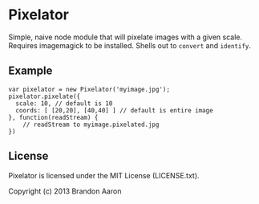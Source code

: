 # Pixelator

Simple, naive node module that will pixelate images with a given scale. Requires imagemagick to be installed. Shells out to `convert` and `identify`.

## Example

    var pixelator = new Pixelator('myimage.jpg');
    pixelator.pixelate({
      scale: 10, // default is 10
      coords: [ [20,20], [40,40] ] // default is entire image
    }, function(readStream) {
        // readStream to myimage.pixelated.jpg
    })

## License

Pixelator is licensed under the MIT License (LICENSE.txt).

Copyright (c) 2013 Brandon Aaron
